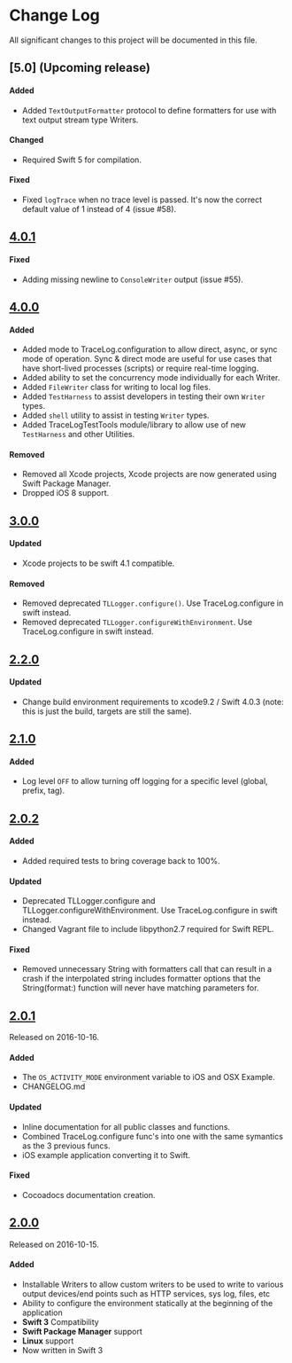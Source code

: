 # Change Log
All significant changes to this project will be documented in this file.

## [5.0] (Upcoming release)

#### Added
- Added `TextOutputFormatter` protocol to define formatters for use with text output stream type Writers.

#### Changed
- Required Swift 5 for compilation.

#### Fixed
- Fixed `logTrace` when no trace level is passed.  It's now the correct default value of 1 instead of 4 (issue #58).

## [4.0.1](https://github.com/tonystone/tracelog/tree/4.0.1)

#### Fixed
- Adding missing newline to `ConsoleWriter` output (issue #55).

## [4.0.0](https://github.com/tonystone/tracelog/tree/4.0.0)

#### Added
- Added mode to TraceLog.configuration to allow direct, async, or sync mode of operation. Sync & direct mode are useful for use cases that have short-lived processes (scripts) or require real-time logging.
- Added ability to set the concurrency mode individually for each Writer.
- Added `FileWriter` class for writing to local log files.
- Added `TestHarness` to assist developers in testing their own `Writer` types.
- Added `shell` utility to assist in testing `Writer` types.
- Added TraceLogTestTools module/library to allow use of new `TestHarness` and other Utilities.

#### Removed
- Removed all Xcode projects, Xcode projects are now generated using Swift Package Manager.
- Dropped iOS 8 support.

## [3.0.0](https://github.com/tonystone/tracelog/tree/3.0.0)

#### Updated
- Xcode projects to be swift 4.1 compatible.

#### Removed
- Removed deprecated `TLLogger.configure()`. Use TraceLog.configure in swift instead.
- Removed deprecated `TLLogger.configureWithEnvironment`.  Use TraceLog.configure in swift instead.


## [2.2.0](https://github.com/tonystone/tracelog/tree/2.2.0)

#### Updated
- Change build environment requirements to xcode9.2 / Swift 4.0.3 (note: this is just the build, targets are still the same).

## [2.1.0](https://github.com/tonystone/tracelog/tree/2.1.0)

#### Added
- Log level `OFF` to allow turning off logging for a specific level (global, prefix, tag).

## [2.0.2](https://github.com/tonystone/tracelog/tree/2.0.2)

#### Added
- Added required tests to bring coverage back to 100%.

#### Updated
- Deprecated TLLogger.configure and TLLogger.configureWithEnvironment.  Use TraceLog.configure in swift instead.
- Changed Vagrant file to include libpython2.7 required for Swift REPL.

#### Fixed
- Removed unnecessary String with formatters call that can result in a crash if the interpolated string includes formatter options that the String(format:) function will never have matching parameters for.

## [2.0.1](https://github.com/tonystone/tracelog/tree/2.0.1)
Released on 2016-10-16.

#### Added
- The `OS_ACTIVITY_MODE` environment variable to iOS and OSX Example.
- CHANGELOG.md

#### Updated
- Inline documentation for all public classes and functions.
- Combined TraceLog.configure func's into one with the same symantics as the 3 previous funcs.
- iOS example application converting it to Swift.

#### Fixed
- Cocoadocs documentation creation.

## [2.0.0](https://github.com/tonystone/tracelog/tree/2.0.0)
Released on 2016-10-15.

#### Added

- Installable Writers to allow custom writers to be used to write to various output devices/end points such as HTTP services, sys log, files, etc
- Ability to configure the environment statically at the beginning of the application
- **Swift 3** Compatibility
- **Swift Package Manager** support
- **Linux** support
- Now written in Swift 3
